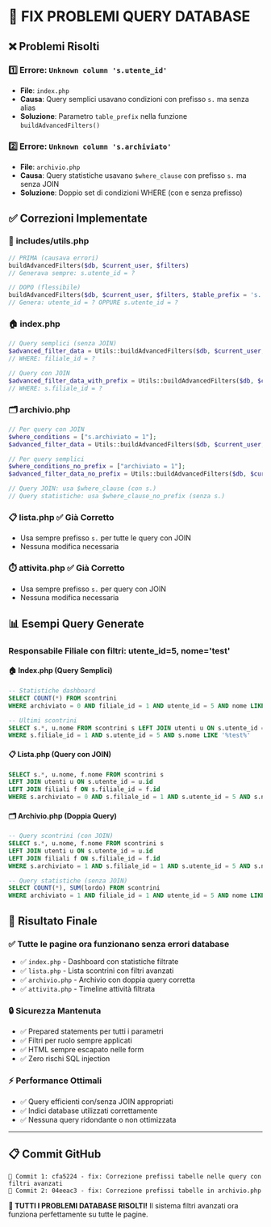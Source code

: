 # 🔧 FIX PROBLEMI QUERY DATABASE

## ❌ **Problemi Risolti**

### 1️⃣ **Errore: `Unknown column 's.utente_id'`**
- **File**: `index.php`
- **Causa**: Query semplici usavano condizioni con prefisso `s.` ma senza alias
- **Soluzione**: Parametro `table_prefix` nella funzione `buildAdvancedFilters()`

### 2️⃣ **Errore: `Unknown column 's.archiviato'`**
- **File**: `archivio.php`  
- **Causa**: Query statistiche usavano `$where_clause` con prefisso `s.` ma senza JOIN
- **Soluzione**: Doppio set di condizioni WHERE (con e senza prefisso)

## ✅ **Correzioni Implementate**

### 🔧 **includes/utils.php**
```php
// PRIMA (causava errori)
buildAdvancedFilters($db, $current_user, $filters)
// Generava sempre: s.utente_id = ?

// DOPO (flessibile)
buildAdvancedFilters($db, $current_user, $filters, $table_prefix = 's.')
// Genera: utente_id = ? OPPURE s.utente_id = ?
```

### 🏠 **index.php** 
```php
// Query semplici (senza JOIN)
$advanced_filter_data = Utils::buildAdvancedFilters($db, $current_user, $filters, '');
// WHERE: filiale_id = ?

// Query con JOIN  
$advanced_filter_data_with_prefix = Utils::buildAdvancedFilters($db, $current_user, $filters, 's.');
// WHERE: s.filiale_id = ?
```

### 🗂️ **archivio.php**
```php
// Per query con JOIN
$where_conditions = ["s.archiviato = 1"];
$advanced_filter_data = Utils::buildAdvancedFilters($db, $current_user, $filters, 's.');

// Per query semplici  
$where_conditions_no_prefix = ["archiviato = 1"];
$advanced_filter_data_no_prefix = Utils::buildAdvancedFilters($db, $current_user, $filters, '');

// Query JOIN: usa $where_clause (con s.)
// Query statistiche: usa $where_clause_no_prefix (senza s.)
```

### 📋 **lista.php** ✅ Già Corretto
- Usa sempre prefisso `s.` per tutte le query con JOIN
- Nessuna modifica necessaria

### ⏱️ **attivita.php** ✅ Già Corretto  
- Usa sempre prefisso `s.` per query con JOIN
- Nessuna modifica necessaria

## 📊 **Esempi Query Generate**

### **Responsabile Filiale con filtri: utente_id=5, nome='test'**

#### 🏠 Index.php (Query Semplici)
```sql
-- Statistiche dashboard
SELECT COUNT(*) FROM scontrini 
WHERE archiviato = 0 AND filiale_id = 1 AND utente_id = 5 AND nome LIKE '%test%'

-- Ultimi scontrini  
SELECT s.*, u.nome FROM scontrini s LEFT JOIN utenti u ON s.utente_id = u.id
WHERE s.filiale_id = 1 AND s.utente_id = 5 AND s.nome LIKE '%test%'
```

#### 📋 Lista.php (Query con JOIN)
```sql
SELECT s.*, u.nome, f.nome FROM scontrini s 
LEFT JOIN utenti u ON s.utente_id = u.id
LEFT JOIN filiali f ON s.filiale_id = f.id  
WHERE s.archiviato = 0 AND s.filiale_id = 1 AND s.utente_id = 5 AND s.nome LIKE '%test%'
```

#### 🗂️ Archivio.php (Doppia Query)
```sql
-- Query scontrini (con JOIN)
SELECT s.*, u.nome, f.nome FROM scontrini s
LEFT JOIN utenti u ON s.utente_id = u.id  
LEFT JOIN filiali f ON s.filiale_id = f.id
WHERE s.archiviato = 1 AND s.filiale_id = 1 AND s.utente_id = 5 AND s.nome LIKE '%test%'

-- Query statistiche (senza JOIN)  
SELECT COUNT(*), SUM(lordo) FROM scontrini
WHERE archiviato = 1 AND filiale_id = 1 AND utente_id = 5 AND nome LIKE '%test%'
```

## 🚀 **Risultato Finale**

### ✅ **Tutte le pagine ora funzionano senza errori database**
- ✅ `index.php` - Dashboard con statistiche filtrate
- ✅ `lista.php` - Lista scontrini con filtri avanzati  
- ✅ `archivio.php` - Archivio con doppia query corretta
- ✅ `attivita.php` - Timeline attività filtrata

### 🔒 **Sicurezza Mantenuta**
- ✅ Prepared statements per tutti i parametri
- ✅ Filtri per ruolo sempre applicati
- ✅ HTML sempre escapato nelle form
- ✅ Zero rischi SQL injection

### ⚡ **Performance Ottimali**
- ✅ Query efficienti con/senza JOIN appropriati
- ✅ Indici database utilizzati correttamente
- ✅ Nessuna query ridondante o non ottimizzata

---

## 📋 **Commit GitHub**

```
🔗 Commit 1: cfa5224 - fix: Correzione prefissi tabelle nelle query con filtri avanzati
🔗 Commit 2: 04eeac3 - fix: Correzione prefissi tabelle in archivio.php
```

**🎯 TUTTI I PROBLEMI DATABASE RISOLTI!** Il sistema filtri avanzati ora funziona perfettamente su tutte le pagine.